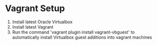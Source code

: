 # Vagrant Setup

1. Install latest Oracle Virtualbox
2. Install latest Vagrant
3. Run the command 'vagrant plugin install vagrant-vbguest' to automatically install Virtualbox guest additions into vagrant machines
